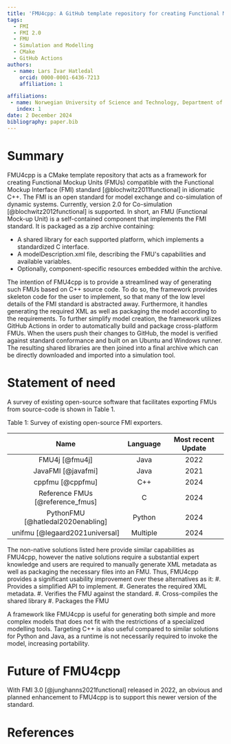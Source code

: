 ```yaml
---
title: 'FMU4cpp: A GitHub template repository for creating Functional Mockup Units in C++'
tags:
  - FMI
  - FMI 2.0
  - FMU
  - Simulation and Modelling
  - CMake
  - GitHub Actions
authors:
  - name: Lars Ivar Hatledal
    orcid: 0000-0001-6436-7213
    affiliation: 1

affiliations:
 - name: Norwegian University of Science and Technology, Department of ICT and Natural Sciences, Norway
   index: 1
date: 2 December 2024
bibliography: paper.bib
---
```


# Summary

FMU4cpp is a CMake template repository that acts as a framework for creating 
Functional Mockup Units (FMUs) compatible with the Functional Mockup Interface (FMI) standard [@blochwitz2011functional]
in idiomatic C++. The FMI is an open standard for model exchange and co-simulation of dynamic systems. 
Currently, version 2.0 for Co-simulation [@blochwitz2012functional] is supported.
In short, an FMU (Functional Mock-up Unit) is a self-contained component that implements the FMI standard.
It is packaged as a zip archive containing:
- A shared library for each supported platform, which implements a standardized C interface.
- A modelDescription.xml file, describing the FMU's capabilities and available variables.
- Optionally, component-specific resources embedded within the archive.

The intention of FMU4cpp is to provide a streamlined way of generating such FMUs based on C++ source code.
To do so, the framework provides skeleton code for the user to implement, 
so that many of the low level details of the FMI standard is abstracted away. 
Furthermore, it handles generating the required XML as well as packaging the model according to the requirements. 
To further simplify model creation, the framework utilizes GitHub Actions in order to automatically build and 
package cross-platform FMUs.
When the users push their changes to GitHub, the model is verified against standard conformance and built 
on an Ubuntu and Windows runner. 
The resulting shared libraries are then joined into a final archive which can be directly downloaded and 
imported into a simulation tool.


# Statement of need

A survey of existing open-source software that facilitates exporting FMUs from source-code is shown in Table 1.

Table 1: Survey of existing open-source FMI exporters.

|               Name                | Language | Most recent Update |
|:---------------------------------:|:--------:|:------------------:|
|         FMU4j   [@fmu4j]          |   Java   |        2022        |
|        JavaFMI  [@javafmi]        |   Java   |        2021        |
|        cppfmu   [@cppfmu]         |   C++    |        2024        |
| Reference FMUs [@reference_fmus]  |    C     |        2024        |
| PythonFMU [@hatledal2020enabling] |  Python  |        2024        |
|  unifmu [@legaard2021universal]   | Multiple |        2024        |


The non-native solutions listed here provide similar capabilities as FMU4cpp,
however the native solutions require a substantial expert knowledge
and users are required to manually generate XML metadata as well as packaging the necessary files into an FMU.
Thus, FMU4cpp provides a significant usability improvement over these alternatives as it:
#.  Provides a simplified API to implement.
#.  Generates the required XML metadata.
#.  Verifies the FMU against the standard.
#.  Cross-compiles the shared library
#.  Packages the FMU

A framework like FMU4cpp is useful for generating both simple and more complex models that does not fit with the restrictions
of a specialized modelling tools. Targeting C++ is also useful compared to similar solutions for Python and Java,
as a runtime is not necessarily required to invoke the model, increasing portability.

# Future of FMU4cpp

With FMI 3.0 [@junghanns2021functional] released in 2022, an obvious and planned enhancement 
to FMU4cpp is to support this newer version of the standard. 

# References